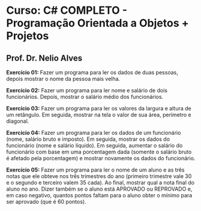 # Curso: C# COMPLETO - Programação Orientada a Objetos + Projetos
## Prof. Dr. Nelio Alves

**Exercício 01:**
Fazer um programa para ler os dados de duas pessoas, depois mostrar o nome da pessoa mais 
velha.


**Exercício 02:**
Fazer um programa para ler nome e salário de dois funcionários. Depois, mostrar o salário 
médio dos funcionários.

**Exercício 03:**
Fazer um programa para ler os valores da largura e altura de um retângulo. Em seguida, mostrar na tela o valor de  sua área, perímetro e diagonal. 

**Exercício 04:**
Fazer um programa para ler os dados de um funcionário (nome, salário bruto e imposto). Em seguida, mostrar os dados do funcionário (nome e salário líquido). Em seguida, aumentar o salário do funcionário com base em uma porcentagem dada (somente o salário bruto é afetado pela porcentagem) e mostrar novamente os dados do funcionário.

**Exercício 05:**
Fazer um programa para ler o nome de um aluno e as três notas que ele obteve nos três trimestres do ano (primeiro trimestre vale 30 e o segundo e terceiro valem 35 cada). Ao final, mostrar qual a nota final do aluno no ano. Dizer também se o aluno está APROVADO ou REPROVADO e, em caso negativo, quantos pontos faltam para o aluno obter o mínimo para ser aprovado (que é 60 pontos).
